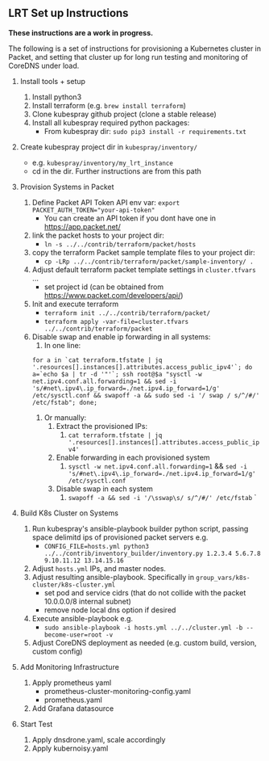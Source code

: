 ## LRT Set up Instructions

**These instructions are a work in progress.**

The following is a set of instructions for provisioning a Kubernetes cluster in Packet,
and setting that cluster up for long run testing and monitoring of CoreDNS under load.

1. Install tools + setup
   1. Install python3
   1. Install terraform (e.g. `brew install terraform`)
   1. Clone kubespray github project (clone a stable release)
   1. Install all kubespray required python packages:
      * From kubespray dir: `sudo pip3 install -r requirements.txt`

1. Create kubespray project dir in `kubespray/inventory/`
   * e.g. `kubespray/inventory/my_lrt_instance`
   * cd in the dir. Further instructions are from this path

1. Provision Systems in Packet
   1. Define Packet API Token API env var: `export PACKET_AUTH_TOKEN="your-api-token"`
      * You can create an API token if you dont have one in https://app.packet.net/
   1. link the packet hosts to your project dir:
      * `ln -s ../../contrib/terraform/packet/hosts`
   1. copy the terraform Packet sample template files to your project dir:
      * `cp -LRp ../../contrib/terraform/packet/sample-inventory/ .`
   1. Adjust default terraform packet template settings in `cluster.tfvars` ...
      * set project id (can be obtained from https://www.packet.com/developers/api/)
   1. Init and execute terraform
      * `terraform init ../../contrib/terraform/packet/`
      * `terraform apply -var-file=cluster.tfvars ../../contrib/terraform/packet`
   1. Disable swap and enable ip forwarding in all systems:
      1. In one line: 
      ```
      for a in `cat terraform.tfstate | jq '.resources[].instances[].attributes.access_public_ipv4'`; do a=`echo $a | tr -d '"'`; ssh root@$a "sysctl -w net.ipv4.conf.all.forwarding=1 && sed -i 's/#net\.ipv4\.ip_forward=./net.ipv4.ip_forward=1/g' /etc/sysctl.conf && swapoff -a && sudo sed -i '/ swap / s/^/#/' /etc/fstab"; done;
      ```
      1. Or manually:
         1. Extract the provisioned IPs:
            1. `cat terraform.tfstate | jq '.resources[].instances[].attributes.access_public_ipv4'`
         1. Enable forwarding in each provisioned system
	        1. `sysctl -w net.ipv4.conf.all.forwarding=1` && `sed -i 's/#net\.ipv4\.ip_forward=./net.ipv4.ip_forward=1/g' /etc/sysctl.conf`
         1. Disable swap in each system
            1. `swapoff -a && sed -i '/\sswap\s/ s/^/#/' /etc/fstab`
`

1. Build K8s Cluster on Systems
   1. Run kubespray's ansible-playbook builder python script, passing space delimitd ips of provisioned packet servers e.g.
      * `CONFIG_FILE=hosts.yml python3 ../../contrib/inventory_builder/inventory.py 1.2.3.4 5.6.7.8 9.10.11.12 13.14.15.16`
   1. Adjust `hosts.yml` IPs, and master nodes.
   1. Adjust resulting ansible-playbook. Specifically in `group_vars/k8s-cluster/k8s-cluster.yml`
      * set pod and service cidrs (that do not collide with the packet 10.0.0.0/8 internal subnet)
      * remove node local dns option if desired
   1. Execute ansible-playbook e.g.
      * `sudo ansible-playbook -i hosts.yml ../../cluster.yml -b --become-user=root -v`
   1. Adjust CoreDNS deployment as needed (e.g. custom build, version, custom config)

1. Add Monitoring Infrastructure
   1. Apply prometheus yaml
      * prometheus-cluster-monitoring-config.yaml 
      * prometheus.yaml
   1. Add Grafana datasource

1. Start Test
   1. Apply dnsdrone.yaml, scale accordingly
   1. Apply kubernoisy.yaml

